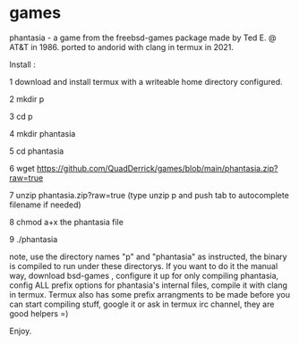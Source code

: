 # games
phantasia  -  a game from the freebsd-games package made by Ted E. @ AT&T in 1986.
ported to andorid with clang in termux in 2021. 

Install :

1 download and install termux with a writeable home directory configured.

2 mkdir p

3 cd p

4 mkdir phantasia

5 cd phantasia

6 wget https://github.com/QuadDerrick/games/blob/main/phantasia.zip?raw=true

7 unzip phantasia.zip\?raw\=true (type unzip p and push tab to autocomplete filename if needed)

8 chmod a+x the phantasia file

9 ./phantasia

note, use the directory names "p" and "phantasia" as instructed, the binary is compiled to run under these directorys.
If you want to do it the manual way, download bsd-games , configure it up for only compiling phantasia, config ALL prefix options for phantasia's internal files, compile it with clang in termux. Termux also has some prefix arrangments to be made before you can start compiling stuff, google it or ask in termux irc channel, they are good helpers =)

Enjoy.
